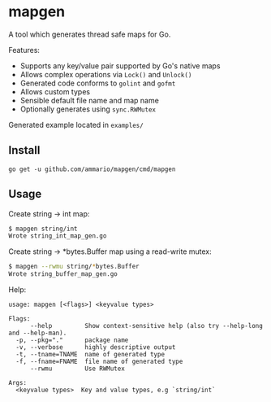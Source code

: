 # mapgen

A tool which generates thread safe maps for Go.

Features:

- Supports any key/value pair supported by Go's native maps
- Allows complex operations via `Lock()` and `Unlock()`
- Generated code conforms to `golint` and `gofmt`
- Allows custom types
- Sensible default file name and map name
- Optionally generates using `sync.RWMutex`

Generated example located in `examples/`

## Install

`go get -u github.com/ammario/mapgen/cmd/mapgen`

## Usage

Create string -> int map:

```bash
$ mapgen string/int
Wrote string_int_map_gen.go
```

Create string -> *bytes.Buffer map using a read-write mutex:

```bash
$ mapgen --rwmu string/*bytes.Buffer
Wrote string_buffer_map_gen.go
```

Help:

```
usage: mapgen [<flags>] <keyvalue types>

Flags:
      --help         Show context-sensitive help (also try --help-long and --help-man).
  -p, --pkg="."      package name
  -v, --verbose      highly descriptive output
  -t, --tname=TNAME  name of generated type
  -f, --fname=FNAME  file name of generated type
      --rwmu         Use RWMutex

Args:
  <keyvalue types>  Key and value types, e.g `string/int`
```